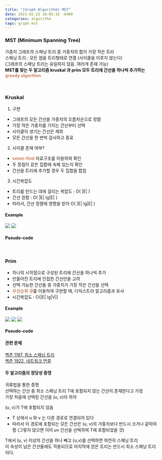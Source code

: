 ```yaml
---
title: "[Graph Algorithm] MST"
date: 2021-02-22 18:05:32 -0400
categories: algorithm
tags: graph mst
---
```


### MST (Minimum Spanning Tree)
가중치 그래프의 스패닝 트리 중 가중치의 합이 가장 작은 트리  
스패닝 트리 : 모든 점을 트리형태로 연결 (사이클을 이루지 않는다)  
(그래프의 스패닝 트리는 유일하지 않음. 여러개 존재 가능)  
**MST를 찾는 두 알고리즘 kruskal 과 prim 모두 트리에 간선을 하나씩 추가하는 <span style="color:#ca8462">greedy algorithm</span>**  

<br>

### Kruskal
1. 구현  
  - 그래프의 모든 간선을 가중치의 오름차순으로 정렬  
  - 가장 작은 가중치를 가지는 간선부터 선택  
  - 사이클이 생기는 간선은 제외  
  - 모든 간선을 한 번씩 검사하고 종료  

2. 사이클 존재 여부?  
  - <span style="color:#ca8462">**union-find**</span> 자료구조를 이용하여 확인   
  - 두 정점이 같은 집합에 속해 있는지 확인  
  - 간선을 트리에 추가할 경우 두 집합을 합침  

3. 시간복잡도  
  - 트리를 만드는 데에 걸리는 복잡도 : O( \|E\| )  
  - 간선 정렬 : O( \|E\| lg\|E\| )  
  - 따라서, 간선 정렬에 영향을 받아 O( \|E\| lg\|E\| )

#### Example
<img src="https://img1.daumcdn.net/thumb/R1280x0/?scode=mtistory2&fname=https%3A%2F%2Fblog.kakaocdn.net%2Fdn%2Fbolo1p%2FbtqYDjUsI3P%2FyMn8cQKZ0KxrlYg16EzhHk%2Fimg.jpg" />
<img src="https://img1.daumcdn.net/thumb/R1280x0/?scode=mtistory2&fname=https%3A%2F%2Fblog.kakaocdn.net%2Fdn%2Fbcn5vI%2FbtqYuq8D2CW%2FXlZPYSdLW9XKGYoCzrpcn0%2Fimg.jpg" />

#### Pseudo-code
<script src="https://gist.github.com/nahyeon-an/cc99e52ab328207f756e58d21c94262b.js"></script>

<br>

### Prim
- 하나의 시작점으로 구성된 트리에 간선을 하나씩 추가  
- 만들어진 트리에 인접한 간선만을 고려  
- 선택 가능한 간선들 중 가중치가 가장 작은 간선을 선택  
- <span style="color:#ca8462">**우선순위 큐**</span>를 이용하여 구현할 때, 다익스트라 알고리즘과 유사  
- 시간복잡도 : O(\|E\| lg\|V\|)  

#### Example
<img src="https://img1.daumcdn.net/thumb/R1280x0/?scode=mtistory2&fname=https%3A%2F%2Fblog.kakaocdn.net%2Fdn%2FAJAzC%2FbtqYAtceAaa%2FoSXXB9GUDDItprsZOsbSl1%2Fimg.jpg" />
<img src="https://img1.daumcdn.net/thumb/R1280x0/?scode=mtistory2&fname=https%3A%2F%2Fblog.kakaocdn.net%2Fdn%2Fmi4oq%2FbtqYB590tuh%2F5GW4lO0y2jcG4aMWMRlkBK%2Fimg.jpg" />
<img src="https://img1.daumcdn.net/thumb/R1280x0/?scode=mtistory2&fname=https%3A%2F%2Fblog.kakaocdn.net%2Fdn%2FdFwr8N%2FbtqYE7fbfft%2Fc7oBx1KBcssNhExPjzJJG0%2Fimg.jpg" />

#### Pseudo-code
<script src="https://gist.github.com/nahyeon-an/21decd86b49aadde241e387fc1de5f48.js"></script>

#### 관련 문제 
[백준 1197, 최소 스패닝 트리](https://www.acmicpc.net/problem/1197)  
[백준 1922, 네트워크 연결](https://www.acmicpc.net/problem/1922)

#### 두 알고리즘의 정당성 증명
귀류법을 통한 증명  
선택하는 간선 중 최소 스패닝 트리 T에 포함되지 않는 간선이 존재한다고 가정  
가장 처음에 선택된 간선을 (u, v)라 하자  

(u, v)가 T에 포함되지 않음  
  - T 상에서 u 와 v 는 다른 경로로 연결되어 있다  
  - 따라서 이 경로에 포함되는 모든 간선은 (u, v)의 가중치보다 반드시 크거나 같아야 함 (그렇지 않으면 이미 uv 간선을 선택하여 T에 포함되었을 것)  

T에서 (u, v) 이상의 간선을 하나 빼고 (u,v)를 선택하면 여전히 스패닝 트리  
이 속성이 남은 간선들에도 적용되므로 마지막에 얻은 트리는 반드시 최소 스패닝 트리이다.  


<br>
<br>
<br>